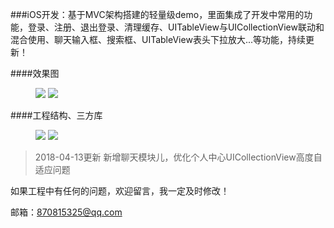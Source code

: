 ###iOS开发：基于MVC架构搭建的轻量级demo，里面集成了开发中常用的功能，登录、注册、退出登录、清理缓存、UITableView与UICollectionView联动和混合使用、聊天输入框、搜索框、UITableView表头下拉放大...等功能，持续更新！

####效果图
<figure class="half">
    <img src="https://upload-images.jianshu.io/upload_images/1840399-ebfd7c08468489bb.gif?imageMogr2/auto-orient/strip">
    <img src="https://upload-images.jianshu.io/upload_images/1840399-29b276ac468925f0.gif?imageMogr2/auto-orient/strip">
</figure>

####工程结构、三方库
<figure class="half">
    <img src="https://upload-images.jianshu.io/upload_images/1840399-1eb9fe8eb11ed71d.jpeg?imageMogr2/auto-orient/strip%7CimageView2/2/w/1240">
    <img src="https://upload-images.jianshu.io/upload_images/1840399-e5695183cca8fb77.jpeg?imageMogr2/auto-orient/strip%7CimageView2/2/w/1240">
</figure>

>2018-04-13更新 新增聊天模块儿，优化个人中心UICollectionView高度自适应问题

如果工程中有任何的问题，欢迎留言，我一定及时修改！

邮箱：870815325@qq.com